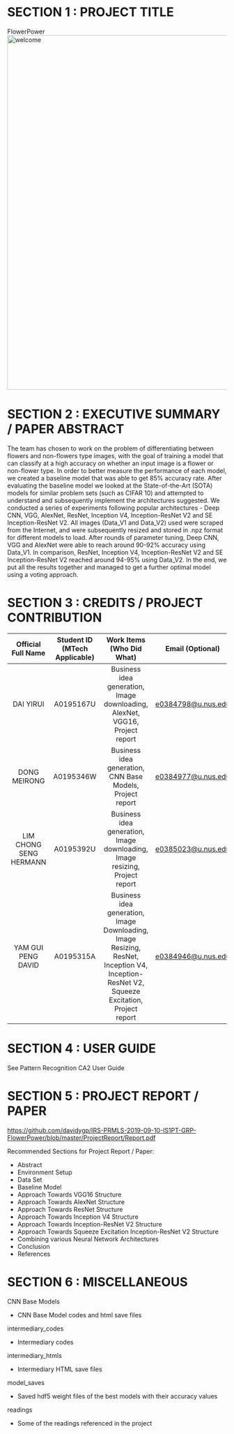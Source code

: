 # SECTION 1 : PROJECT TITLE
FlowerPower
<img width="812" alt="welcome" src="https://user-images.githubusercontent.com/31118924/65893066-ee7ba600-e3d9-11e9-951d-e1dbe93790c9.PNG">

# SECTION 2 : EXECUTIVE SUMMARY / PAPER ABSTRACT
The team has chosen to work on the problem of differentiating between flowers and non-flowers type images, with the goal of training a model that can classify at a high accuracy on  whether an input image is a flower or non-flower type. In order to better measure the performance of each model, we created a baseline model that was able to get 85% accuracy rate. After evaluating the baseline model we looked at the State-of-the-Art (SOTA) models for similar problem sets (such as CIFAR 10) and attempted to understand and subsequently implement the architectures suggested. We conducted a series of experiments following popular architectures - Deep CNN, VGG, AlexNet, ResNet, Inception V4, Inception-ResNet V2 and SE Inception-ResNet V2. All images (Data_V1 and Data_V2) used were scraped from the Internet, and were subsequently resized and stored in .npz format for different models to load. After rounds of parameter tuning, Deep CNN, VGG and AlexNet were able to reach around 90-92% accuracy using Data_V1. In comparison, ResNet, Inception V4, Inception-ResNet V2 and SE Inception-ResNet V2 reached around 94-95% using Data_V2. In the end, we put all the results together and managed to get a further optimal model using a voting approach.

# SECTION 3 : CREDITS / PROJECT CONTRIBUTION
| Official Full Name | Student ID (MTech Applicable)| Work Items (Who Did What) | Email (Optional) |
| :---: | :---: | :---: | :---: |
| DAI YIRUI | A0195167U | Business idea generation, Image downloading, AlexNet, VGG16, Project report | e0384798@u.nus.edu |
| DONG MEIRONG | A0195346W | Business idea generation, CNN Base Models, Project report | e0384977@u.nus.edu |
| LIM CHONG SENG HERMANN | A0195392U	| Business idea generation, Image downloading, Image resizing, Project report	| e0385023@u.nus.edu |
| YAM GUI PENG DAVID | A0195315A	| Business idea generation, Image Downloading, Image Resizing, ResNet, Inception V4, Inception-ResNet V2, Squeeze Excitation, Project report | e0384946@u.nus.edu |


# SECTION 4 : USER GUIDE
See Pattern Recognition CA2 User Guide

# SECTION 5 : PROJECT REPORT / PAPER
https://github.com/davidygp/IRS-PRMLS-2019-09-10-IS1PT-GRP-FlowerPower/blob/master/ProjectReport/Report.pdf

Recommended Sections for Project Report / Paper:
- Abstract
- Environment Setup
- Data Set
- Baseline Model
- Approach Towards VGG16 Structure
- Approach Towards AlexNet Structure
- Approach Towards ResNet Structure
- Approach Towards Inception V4 Structure
- Approach Towards Inception-ResNet V2 Structure
- Approach Towards Squeeze Excitation Inception-ResNet V2 Structure
- Combining various Neural Network Architectures
- Conclusion
- References

# SECTION 6 : MISCELLANEOUS
CNN Base Models
- CNN Base Model codes and html save files

intermediary_codes
- Intermediary codes

intermediary_htmls
- Intermediary HTML save files

model_saves
- Saved hdf5 weight files of the best models with their accuracy values

readings
- Some of the readings referenced in the project
